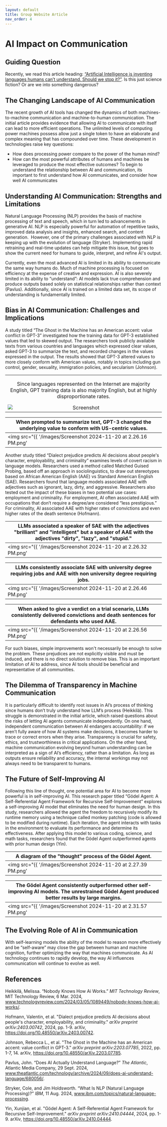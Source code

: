 ```yaml
---
layout: default
title: Group Website Article
nav_order: 4
---
```

# AI Impact on Communication

## Guiding Question
Recently, we read this article heading: [“Artificial Intelligence is inventing languages humans can’t understand. Should we stop it?”](https://www.fastcompany.com/90132632/ai-is-inventing-its-own-perfect-languages-should-we-let-it). Is this just science fiction? Or are we into something dangerous?

## The Changing Landscape of AI Communication
The recent growth of AI tools has changed the dynamics of both machines-to-machine communication and machine-to-human communication. The initial article provides evidence that allowing AI to communicate with itself can lead to more efficient operations. The unlimited levels of computing power machines possess allow just a single token to have an elaborate and complex meaning that has compounded over time. These development in technologies raise key questions:
- How does processing power compare to the power of the human mind?
- How can the most powerful attributes of humans and machines be leveraged to produce the most effective outcomes?
To begin to understand the relationship between AI and communication, its important to first understand how AI communicates, and consider how well AI communicates


## Understanding AI Communication: Strengths and Limitations
Natural Language Processing (NLP) provides the basis of machine processing of text and speech, which in turn led to advancements in generative AI. NLP is especially powerful for automation of repetitive tasks, improved data analysis and insights, enhanced search, and content generation.  However, one of the primary challenges associated with NLP is keeping up with the evolution of language (Stryker). Implementing rapid retraining and real-time updates can help mitigate this issue, but goes to show the current need for humans to guide, interpret, and refine AI's output. 

Currently, even the most advanced AI is limited in its ability to communicate the same way humans do. Much of machine processing is focused on efficiency at the expense of creative and expression. AI is also severely limited in its ability to “understand”: AI models lack true comprehension and produce outputs based solely on statistical relationships rather than context (Pavlus). Additionally, since AI is trained on a limited data set, its scope of understanding is fundamentally limited.


## Bias in AI Communication: Challenges and Implications
A study titled “The Ghost in the Machine has an American accent: value conflict in GPT-3” investigated how the training data for GPT-3 established values that led to skewed output. The researchers took publicly available texts from various countries and languages which expressed clear values, asked GPT-3 to summarize the text, and recorded changes in the values expressed in the output. The results showed that GPT-3 altered values to more closely conform with American values, notably in topics including gun control, gender, sexuality, immigration policies, and secularism (Johnson).

<table style="width: 100%; text-align: center; border: none;">
  <tr>
    <td style="text-align: center;">
      <p>Since languages represented on the Internet are majority English, GPT training data is also majority English, but at highly disproportionate rates.</p>
      <img src="{{ '/images/Screenshot 2024-11-20 at 2.25.51 PM.png' | relative_url }}" alt="Screenshot" style="max-width: 500px; display: block; margin: 0 auto;">
    </td>
  </tr>
</table>

| When prompted to summarize text, GPT-3 changed the underlying value to conform with US-centric values.                                             |
| ------------------------------------------------------------------------------------------------------                                               |
| <img src="{{ '/images/Screenshot 2024-11-20 at 2.26.16 PM.png' | relative_url}}" alt="Screenshot">                                               |


Another study titled “Dialect prejudice predicts AI decisions about people's character, employability, and criminality” examines levels of covert racism in language models. Researchers used a method called Matched Guised Probing, based off an approach in sociolinguistics, to draw out stereotypes based on African American English (AAE) vs Standard American English (SAE). Researchers found that language models associated AAE with adjectives such as ignorant, lazy, dirty, and aggressive. Researchers also tested out the impact of these biases in two potential use cases: employment and criminality. For employment, AI often associated AAE with occupations that don’t require a degree/are considered “less prestigious.” For criminality, AI associated AAE with higher rates of convictions and even higher rates of the death sentence (Hofmann).

| LLMs associated a speaker of SAE with the adjectives "brilliant" and "intelligent" but a speaker of AAE with the adjectives "dirty", "lazy", and "stupid." |
| ---------------------------------------------------------------------------------------------------------------------------------------------------------- |
| <img src="{{ '/images/Screenshot 2024-11-20 at 2.26.32 PM.png' | relative_url}}" alt="Screenshot"><br> |

| LLMs consistently associate SAE with university degree requiring jobs and AAE with non university degree requiring jobs. |
| ------------------------------------------------------------------------------------------------------------------------ |
| <img src="{{ '/images/Screenshot 2024-11-20 at 2.26.46 PM.png' | relative_url}}" alt="Screenshot">                                                           |

| When asked to give a verdict on a trial scenario, LLMs consistently delivered convictions and death sentences for defendants who used AAE. |
| ------------------------------------------------------------------------------------------------------------------------------------------ |
| <img src="{{ '/images/Screenshot 2024-11-20 at 2.26.56 PM.png' | relative_url}}" alt="Screenshot">                                                           |


For such biases, simple improvements won't necessarily be enough to solve the problem. These prejudices are not explicitly visible and must be induced, and there is no direct solution to remove bias. This is an important limitation of AI to address, since AI tools should be beneficial and representative of all communities.

## The Dilemma of Transparency in Machine Communication
It is particularly difficult to identify root issues in AI’s process of thinking since humans don’t truly understand how LLM’s process (Heikkilä). This struggle is demonstrated in the initial article, which raised questions about the risks of letting AI agents communicate independently. On one hand, independent communication between AI endangers accountability: if we aren’t fully aware of how AI systems make decisions, it becomes harder to trace or correct errors when they arise. Transparency is crucial for safety, ethics, and trustworthiness in critical applications. On the other hand, machine communication evolving beyond human understanding can be interpreted as a sign of AI’s efficiency, rather than a limitation. As long as outputs ensure reliability and accuracy, the internal workings may not always need to be transparent to humans. 


## The Future of Self-Improving AI
Following this line of thought, one potential area for AI to become more powerful is in self-improving AI. This research paper titled “Gödel Agent: A Self-Referential Agent Framework for Recursive Self-Improvement” explores a self-improving AI model that eliminates the need for human design. In this study, researchers allowed the agent the freedom to recursively modify its runtime memory using a technique called monkey patching (code is allowed to be modified during runtime). Each iteration, the agent interacts with tasks in the environment to evaluate its performance and determine its effectiveness. After applying this model to various coding, science, and math tasks, researchers found that the Gödel Agent outperformed agents with prior human design (Yin).

| A diagram of the "thought" process of the Gödel Agent. |
| ------------------------------------------------------------------------------------------------------------------------ |
| <img src="{{ '/images/Screenshot 2024-11-20 at 2.27.39 PM.png' | relative_url}}" alt="Screenshot"> |

| The Gödel Agent consistently outperformed other self-improving AI models. The unrestrained Gödel Agent produced better results by large margins. |
| ------------------------------------------------------------------------------------------------------------------------------------------------ |
| <img src="{{ '/images/Screenshot 2024-11-20 at 2.31.57 PM.png' | relative_url}}" alt="Screenshot"> |



## The Evolving Role of AI in Communication
With self-learning models the ability of the model to reason more effectively and be “self-aware” may close the gap between human and machine cognition, further optimizing the way that machines communicate. As AI technology continues to rapidly develop, the way AI influences communication will continue to evolve as well.

## References

Heikkilä, Melissa. “Nobody Knows How Ai Works.” _MIT Technology Review_, MIT Technology Review, 6 Mar. 2024, www.technologyreview.com/2024/03/05/1089449/nobody-knows-how-ai-works/.

Hofmann, Valentin, et al. "Dialect prejudice predicts AI decisions about people's character, employability, and criminality." _arXiv preprint arXiv:2403.00742_, 2024, pp. 1-9. arXiv, https://doi.org/10.48550/arXiv.2403.00742.

Johnson, Rebecca L., et al. "The Ghost in the Machine has an American accent: value conflict in GPT-3." _arXiv preprint arXiv:2203.07785_, 2022, pp. 1-7, 14. arXiv, https://doi.org/10.48550/arXiv.2203.07785.

Pavlus, John. “Does AI Actually Understand Language?” _The Atlantic_, Atlantic Media Company, 29 Sept. 2024, www.theatlantic.com/technology/archive/2024/09/does-ai-understand-language/680056/.

Stryker, Cole, and Jim Holdsworth. “What Is NLP (Natural Language Processing)?” _IBM_, 11 Aug. 2024, www.ibm.com/topics/natural-language-processing.

Yin, Xunjian, et al. "Gödel Agent: A Self-Referential Agent Framework for Recursive Self-Improvement." _arXiv preprint arXiv:2410.04444_, 2024, pp. 1-9. arXiv, https://doi.org/10.48550/arXiv.2410.04444.